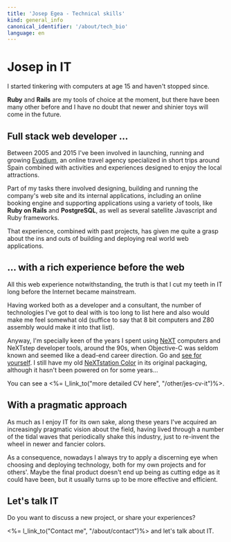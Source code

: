 ```yaml
---
title: 'Josep Egea - Technical skills'
kind: general_info
canonical_identifier: '/about/tech_bio'
language: en
---
```


# Josep in IT

I started tinkering with computers at age 15 and haven't stopped since. 

**Ruby** and **Rails** are my tools of choice at the moment, but there have been many other before and I have no doubt that newer and shinier toys will come in the future.

## Full stack web developer ...

Between 2005 and 2015 I've been involved in launching, running and growing [Evadium](http://www.evadium.com), an online travel agency specialized in short trips around Spain combined with activities and experiences designed to enjoy the local attractions.

Part of my tasks there involved designing, building and running the company's web site and its internal applications, including an online booking engine and supporting applications using a variety of tools, like **Ruby on Rails** and **PostgreSQL**, as well as several satellite Javascript and Ruby frameworks.

That experience, combined with past projects, has given me quite a grasp about the ins and outs of building and deploying real world web applications.


## ... with a rich experience before the web

All this web experience notwithstanding, the truth is that I cut my teeth in IT long before the Internet became mainstream.

Having worked both as a developer and a consultant, the number of technologies I've got to deal with is too long to list here and also would make me feel somewhat old (suffice to say that 8 bit computers and Z80 assembly would make it into that list).

Anyway, I'm specially keen of the years I spent using [NeXT](https://en.wikipedia.org/wiki/NeXT) computers and NeXTstep developer tools, around the 90s, when Objective-C was seldom known and seemed like a dead-end career direction. Go and [see for yourself](http://markmail.org/message/cvov2pbnnirinp23). I still have my old [NeXTstation Color](https://en.wikipedia.org/wiki/NeXTstation) in its original packaging, although it hasn't been powered on for some years...

You can see a <%= l_link_to("more detailed CV here", "/other/jes-cv-it")%>.

## With a pragmatic approach

As much as I enjoy IT for its own sake, along these years I've acquired an increasingly pragmatic vision about the field, having lived through a number of the tidal waves that periodically shake this industry, just to re-invent the wheel in newer and fancier colors.

As a consequence, nowadays I always try to apply a discerning eye when choosing and deploying technology, both for my own projects and for others'. Maybe the final product doesn't end up being as cutting edge as it could have been, but it usually turns up to be more effective and efficient.

## Let's talk IT

Do you want to discuss a new project, or share your experiences? 

<%= l_link_to("Contact me", "/about/contact")%> and let's talk about IT.
